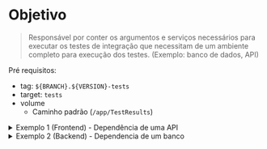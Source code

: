 # Objetivo

> Responsável por conter os argumentos e serviços necessários para executar os testes de integração que necessitam de um ambiente completo para execução dos testes. (Exemplo: banco de dados, API)

Pré requisitos:
- tag: `${BRANCH}.${VERSION}-tests`
- target: `tests`
- volume
  - Caminho padrão (`/app/TestResults`)

<details>
  <summary>Exemplo 1 (Frontend) - Dependência de uma API</summary>

```yml
version: '3.6'

services:
  app-front-end:
    image: ${DOCKER_REGISTRY}dsa/sistema.cnj.jus.br:${BRANCH}.${VERSION:-local}-tests
    container_name: tests-tjmt-jus-br
    build:
      target: tests
    environment:
      RUN_SONARQUBE: ${RUN_SONARQUBE:-true}
      SONARQUBE_URL: ${SONARQUBE_URL:-http://172.17.0.1:9000}
      SONARQUBE_LOGIN: ${SONARQUBE_LOGIN}
      SONARQUBE_PROJECT: sistema.tjmt.jus.br
      SONARQUBE_PROJECT_VERSION: ${VERSION:-local}
```
</details>

<details>
  <summary>Exemplo 2 (Backend) - Dependencia de um banco</summary>

```yml
version: '3.6'

services:
  app-back-end:
    image: ${DOCKER_REGISTRY}dsa/sistema-api.tjmt.jus.br:${BRANCH}.${VERSION:-local}-tests
    container_name: tests-tjmt-jus-br
    build:
      target: tests
    entrypoint: ["/entrypoint/wait-for-it.sh", "sistema-mssql:1433", "--", "/entrypoint/entrypoint.sh"]
    environment:
      SGDB_API: 'SQLSERVER'
      CONNECTION_STRING_API: 'Server=sistema-mssql,1433;Database=Banco;User Id=sa;Password=P@ssw0rd;'
      ASPNETCORE_ENVIRONMENT: 'Development'
      HOST_API: ${HOST_API:-http://localhost}
      RUN_SONARQUBE: ${RUN_SONARQUBE:-true}
      SONARQUBE_URL: ${SONARQUBE_URL:-http://172.17.0.1:9000}
      SONARQUBE_LOGIN: ${SONARQUBE_LOGIN}
      SONARQUBE_PROJECT: sistema-api.tjmt.jus.br
      SONARQUBE_PROJECT_VERSION: ${VERSION:-local}

  sistema-mssql:
    image: ${DOCKER_REGISTRY}/dsa/sistema-mssql-server.tjmt.jus.br:20190827.1
    ports:
      - 1433:1433
    environment:
      ACCEPT_EULA: 'Y'
      SA_PASSWORD: P@ssw0rd
      DATABASE: Banco
```
</details>
